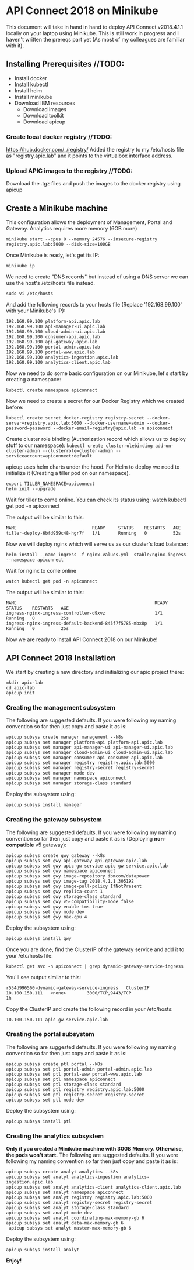 # API Connect 2018 on Minikube
This document will take in hand in hand to deploy API Connect v2018.4.1.1 locally on your laptop using Minikube.
This is still work in progress and I haven't written the prereqs part yet (As most of my colleagues are familiar with it).
## Installing Prerequisites //TODO:
* Install docker
* Install kubectl
* Install helm
* Install minikube
* Download IBM resources
	* Download images
	* Download toolkit
	* Download apicup

### Create local docker registry //TODO:
https://hub.docker.com/_/registry/
Added the registry to my /etc/hosts file as "registry.apic.lab" and it points to the virtualbox interface address.

### Upload APIC images to the registry //TODO:
Download the .tgz files and push the images to the docker registry using apicup

## Create a Minikube machine
This configuration allows the deployment of Management, Portal and Gateway. Analytics requires more memory (6GB more)

    minikube start --cpus 8 --memory 24576 --insecure-registry registry.apic.lab:5000 --disk-size=100GB

Once Minikube is ready, let's get its IP:

    minikube ip

We need to create "DNS records" but instead of using a DNS server we can use the host's /etc/hosts file instead.

    sudo vi /etc/hosts

And add the following records to your hosts file (Replace '192.168.99.100' with your Minikube's IP):

    192.168.99.100 platform-api.apic.lab
    192.168.99.100 api-manager-ui.apic.lab
    192.168.99.100 cloud-admin-ui.apic.lab
    192.168.99.100 consumer-api.apic.lab
    192.168.99.100 api-gateway.apic.lab
    192.168.99.100 portal-admin.apic.lab
    192.168.99.100 portal-www.apic.lab
    192.168.99.100 analytics-ingestion.apic.lab
    192.168.99.100 analytics-client.apic.lab

Now we need to do some basic configuration on our Minikube, let's start by creating a namespace:

    kubectl create namespace apiconnect

Now we need to create a secret for our Docker Registry which we created before:

    kubectl create secret docker-registry registry-secret --docker-server=registry.apic.lab:5000 --docker-username=admin --docker-password=password --docker-email=registry@apic.lab -n apiconnect

Create cluster role binding (Authorization record which allows us to deploy stuff to our namespace):
`kubectl create clusterrolebinding add-on-cluster-admin --clusterrole=cluster-admin --serviceaccount=apiconnect:default`

apicup uses helm charts under the hood. For Helm to deploy we need to initialize it (Creating a tiller pod on our namespace).

    export TILLER_NAMESPACE=apiconnect
    helm init --upgrade

Wait for tiller to come online. You can check its status using:
    watch kubectl get pod -n apiconnect

The output will be similar to this:

    NAME                             READY     STATUS    RESTARTS   AGE
    tiller-deploy-6bfd959c48-hgr7f   1/1       Running   0          52s

Now we will deploy nginx which will serve us as our cluster's load balancer:

    helm install --name ingress -f nginx-values.yml  stable/nginx-ingress --namespace apiconnect

Wait for nginx to come online

    watch kubectl get pod -n apiconnect
The output will be similar to this:

    NAME                                                     READY     STATUS    RESTARTS   AGE
    ingress-nginx-ingress-controller-d9xvz                   1/1       Running   0          25s
    ingress-nginx-ingress-default-backend-845f7f5785-mbx8p   1/1       Running   0          25s

Now we are ready to install API Connect 2018 on our Minikube!

## API Connect 2018 Installation

We start by creating a new directory and initializing our apic project there:

    mkdir apic-lab
    cd apic-lab
    apicup init

### Creating the management subsystem
The following are suggested defaults. If you were following my naming convention so far then just copy and paste it as is:

    apicup subsys create manager management --k8s
    apicup subsys set manager platform-api platform-api.apic.lab
    apicup subsys set manager api-manager-ui api-manager-ui.apic.lab
    apicup subsys set manager cloud-admin-ui cloud-admin-ui.apic.lab
    apicup subsys set manager consumer-api consumer-api.apic.lab
    apicup subsys set manager registry registry.apic.lab:5000
    apicup subsys set manager registry-secret registry-secret
    apicup subsys set manager mode dev
    apicup subsys set manager namespace apiconnect
    apicup subsys set manager storage-class standard

Deploy the subsystem using:

    apicup subsys install manager

### Creating the gateway subsystem
The following are suggested defaults. If you were following my naming convention so far then just copy and paste it as is (Deploying **non-compatible** v5 gateway):

    apicup subsys create gwy gateway --k8s
    apicup subsys set gwy api-gateway api-gateway.apic.lab
    apicup subsys set gwy apic-gw-service apic-gw-service.apic.lab
    apicup subsys set gwy namespace apiconnect
    apicup subsys set gwy image-repository ibmcom/datapower
    apicup subsys set gwy image-tag 2018.4.1.1.305192
    apicup subsys set gwy image-pull-policy IfNotPresent
    apicup subsys set gwy replica-count 1
    apicup subsys set gwy storage-class standard
    apicup subsys set gwy v5-compatibility-mode false
    apicup subsys set gwy enable-tms true
    apicup subsys set gwy mode dev
    apicup subsys set gwy max-cpu 4

Deploy the subsystem using:

    apicup subsys install gwy

Once you are done, find the ClusterIP of the gateway service and add it to your /etc/hosts file:

    kubectl get svc -n apiconnect | grep dynamic-gateway-service-ingress
You'll see output similar to this:

    r554d996560-dynamic-gateway-service-ingress   ClusterIP      10.100.150.111   <none>        3000/TCP,9443/TCP                              1h
Copy the ClusterIP and create the following record in your /etc/hosts:

    10.100.150.111 apic-gw-service.apic.lab

### Creating the portal subsystem
The following are suggested defaults. If you were following my naming convention so far then just copy and paste it as is:

    apicup subsys create ptl portal --k8s
    apicup subsys set ptl portal-admin portal-admin.apic.lab
    apicup subsys set ptl portal-www portal-www.apic.lab
    apicup subsys set ptl namespace apiconnect
    apicup subsys set ptl storage-class standard
    apicup subsys set ptl registry registry.apic.lab:5000
    apicup subsys set ptl registry-secret registry-secret
    apicup subsys set ptl mode dev
Deploy the subsystem using:

    apicup subsys install ptl

### Creating the analytics subsystem
**Only if you created a Minikube machine with 30GB Memory. Otherwise, the pods won't start.**
The following are suggested defaults. If you were following my naming convention so far then just copy and paste it as is:

    apicup subsys create analyt analytics --k8s
    apicup subsys set analyt analytics-ingestion analytics-ingestion.apic.lab
    apicup subsys set analyt analytics-client analytics-client.apic.lab
    apicup subsys set analyt namespace apiconnect
    apicup subsys set analyt registry registry.apic.lab:5000
    apicup subsys set analyt registry-secret registry-secret
    apicup subsys set analyt storage-class standard
    apicup subsys set analyt mode dev
    apicup subsys set analyt coordinating-max-memory-gb 6
    apicup subsys set analyt data-max-memory-gb 6
     apicup subsys set analyt master-max-memory-gb 6
Deploy the subsystem using:

    apicup subsys install analyt


**Enjoy!**
